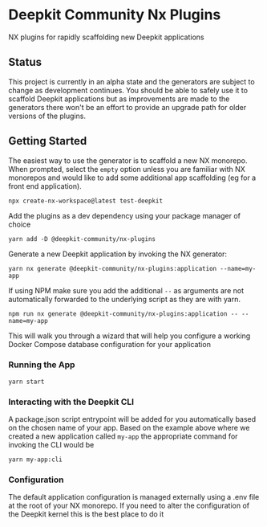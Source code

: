 # Deepkit Community Nx Plugins

NX plugins for rapidly scaffolding new Deepkit applications

## Status

This project is currently in an alpha state and the generators are subject to change as development continues.
You should be able to safely use it to scaffold Deepkit applications but as improvements are made to the generators there won't be an effort to provide an upgrade path for older versions of the plugins.

## Getting Started

The easiest way to use the generator is to scaffold a new NX monorepo. When prompted, select the `empty` option unless you are familiar with NX monorepos and would like to add some additional app scaffolding (eg for a front end application).

```shell
npx create-nx-workspace@latest test-deepkit
```

Add the plugins as a dev dependency using your package manager of choice

```shell
yarn add -D @deepkit-community/nx-plugins
```

Generate a new Deepkit application by invoking the NX generator:
```
yarn nx generate @deepkit-community/nx-plugins:application --name=my-app
```

If using NPM make sure you add the additional `--` as arguments are not automatically forwarded to the underlying script as they are with yarn.
```
npm run nx generate @deepkit-community/nx-plugins:application -- --name=my-app
```

This will walk you through a wizard that will help you configure a working Docker Compose database configuration for your application

### Running the App
```shell
yarn start
```

### Interacting with the Deepkit CLI
A package.json script entrypoint will be added for you automatically based on the chosen name of your app. Based on the example above where we created a new application called `my-app` the appropriate command for invoking the CLI would be
```shell
yarn my-app:cli
```

### Configuration
The default application configuration is managed externally using a .env file at the root of your NX monorepo. If you need to alter the configuration of the Deepkit kernel this is the best place to do it

